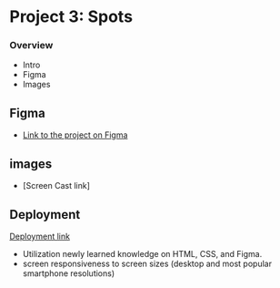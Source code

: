 # Project 3: Spots

### Overview

- Intro
- Figma
- Images

## Figma

- [Link to the project on Figma](https://www.figma.com/file/BBNm2bC3lj8QQMHlnqRsga/Sprint-3-Project-%E2%80%94-Spots?type=design&node-id=2%3A60&mode=design&t=afgNFybdorZO6cQo-1)

## images

- [Screen Cast link]

## Deployment

[Deployment link](https://fernandogaranguren.github.io/se_project_spots/)

- Utilization newly learned knowledge on HTML, CSS, and Figma.
- screen responsiveness to screen sizes (desktop and most popular smartphone resolutions)

